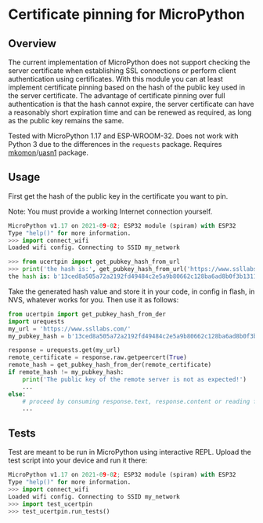 # Certificate pinning for MicroPython

## Overview
The current implementation of MicroPython does not support checking the server certificate when establishing SSL connections or perform client authentication using certificates. With this module you can at least implement certificate pinning based on the hash of the public key used in the server certificate. The advantage of certificate pinning over full authentication is that the hash cannot expire, the server certificate can have a reasonably short expiration time and can be renewed as required, as long as the public key remains the same.

Tested with MicroPython 1.17 and ESP-WROOM-32. Does not work with Python 3 due to the differences in the `requests` package. Requires [mkomon](https://github.com/mkomon)/[uasn1](https://github.com/mkomon/uasn1) package.

## Usage

First get the hash of the public key in the certificate you want to pin.

Note: You must provide a working Internet connection yourself.

```python
MicroPython v1.17 on 2021-09-02; ESP32 module (spiram) with ESP32
Type "help()" for more information.
>>> import connect_wifi
Loaded wifi config. Connecting to SSID my_network

>>> from ucertpin import get_pubkey_hash_from_url
>>> print('the hash is:', get_pubkey_hash_from_url('https://www.ssllabs.com/'))
the hash is: b'13ced8a505a72a2192fd49484c2e5a9b80662c128ba6ad8b0f3b13118676500e'
```

Take the generated hash value and store it in your code, in config in flash, in NVS, whatever works for you. Then use it as follows:

```python
from ucertpin import get_pubkey_hash_from_der
import urequests
my_url = 'https://www.ssllabs.com/'
my_pubkey_hash = b'13ced8a505a72a2192fd49484c2e5a9b80662c128ba6ad8b0f3b13118676500e'

response = urequests.get(my_url)
remote_certificate = response.raw.getpeercert(True)
remote_hash = get_pubkey_hash_from_der(remote_certificate)
if remote_hash != my_pubkey_hash:
    print('The public key of the remote server is not as expected!')
    ...
else:
    # proceed by consuming response.text, response.content or reading from response.raw socket in chunks
    ...
```

## Tests

Test are meant to be run in MicroPython using interactive REPL. Upload the test script into your device and run it there:

```python
MicroPython v1.17 on 2021-09-02; ESP32 module (spiram) with ESP32
Type "help()" for more information.
>>> import connect_wifi
Loaded wifi config. Connecting to SSID my_network
>>> import test_ucertpin
>>> test_ucertpin.run_tests()
